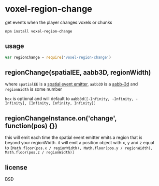 # voxel-region-change

get events when the player changes voxels or chunks

```
npm install voxel-region-change
```

## usage

```javascript
var regionChange = require('voxel-region-change')
```

## regionChange(spatialEE, aabb3D, regionWidth)

where `spatialEE` is a [spatial event emitter](http://github.com/chrisdickinson/spatial-events), `aabb3D` is a [aabb-3d](http://github.com/chrisdickinson/aabb-3d) and `regionWidth` is some number

`box` is optional and will default to `aabb3d([-Infinity, -Infinity, -Infinity], [Infinity, Infinity, Infinity])`

## regionChangeInstance.on('change', function(pos) {})

this will emit each time the spatial event emitter emits a region that is beyond your regionWidth. it will emit a position object with x, y and z equal to `[Math.floor(pos.x / regionWidth), Math.floor(pos.y / regionWidth), Math.floor(pos.z / regionWidth)]`

## license

BSD